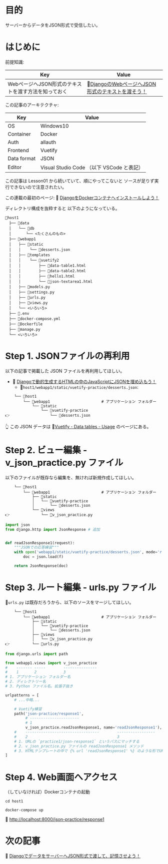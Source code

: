 # 目的

サーバーからデータをJSON形式で受信したい。  

# はじめに

前提知識:  

| Key                                                 | Value                                                                                                     |
| --------------------------------------------------- | --------------------------------------------------------------------------------------------------------- |
| WebページへJSON形式のテキストを渡す方法を知っておく | 📖[DjangoのWebページへJSON形式のテキストを渡そう！](https://qiita.com/muzudho1/items/c50859d9bde800d06a62) |

この記事のアーキテクチャ:  

| Key         | Value                                     |
| ----------- | ----------------------------------------- |
| OS          | Windows10                                 |
| Container   | Docker                                    |
| Auth        | allauth                                   |
| Frontend    | Vuetify                                   |
| Data format | JSON                                      |
| Editor      | Visual Studio Code （以下 VSCode と表記） |

この記事は Lesson01 から続いていて、順にやってこないと ソースが足りず実行できないので注意されたい。  

この連載の最初のページ: 📖 [DjangoをDockerコンテナへインストールしよう！](https://qiita.com/muzudho1/items/eb0df0ea604e1fd9cdae)  

ディレクトリ構成を抜粋すると 以下のようになっている。  

```plaintext
📂host1
　├── 📂data
　│　　└── 📂db
　│　　　　└── <たくさんのもの>
　├── 📂webapp1
　│　　├── 📂static
　│　　│    └── 📄desserts.json
　│　　├── 📂templates
　│　　│    └── 📂vuetify2
　│　　│        ├── 📄data-table1.html
　│　　│        ├── 📄data-table2.html
　│　　│        ├── 📄hello1.html
　│　　│        └── 📄json-textarea1.html
　│　　├── 📄models.py
　│　　├── 📄settings.py
　│　　├── 📄urls.py
　│　　├── 📄views.py
　│　　└── <いろいろ>
　├── 📄.env
　├── 🐳docker-compose.yml
　├── 🐳Dockerfile
　├── 📄manage.py
　└── <いろいろ>
```

# Step 1. JSONファイルの再利用

以下の記事で掲載した JSON ファイルを再利用してほしい。  

* 📖 [Djangoで動的生成するHTMLの中のJavaScriptにJSONを埋め込もう！](https://qiita.com/muzudho1/items/b3b0c25fc329eb9bc0c1)
  * 📄`host1/webapp1/static/vuetify-practice/desserts.json`:

```plaintext
    └── 📂host1
        └── 📂webapp1                       # アプリケーション フォルダー
            └── 📂static
                └── 📂vuetify-practice
👉                  └── 📄desserts.json
```

👆 この JSON データは 📖[Vuetify - Data tables - Usage](https://vuetifyjs.com/en/components/data-tables/#dense) のページにある。  

# Step 2. ビュー編集 - v_json_practice.py ファイル

以下のファイルが既存なら編集を、無ければ新規作成してほしい。  

```plaintext
    └── 📂host1
        └── 📂webapp1                       # アプリケーション フォルダー
            ├── 📂static
            │   └── 📂vuetify-practice
            │       └── 📄desserts.json
            └── 📂views
👉              └── 📄v_json_practice.py
```

```py
import json
from django.http import JsonResponse # 追加


def readJsonResponse1(request):
    """JSONでの応答練習"""
    with open('webapp1/static/vuetify-practice/desserts.json', mode='r', encoding='utf-8') as f:
        doc = json.load(f)

    return JsonResponse(doc)
```

# Step 3. ルート編集 - urls.py ファイル

📄`urls.py` は既存だろうから、以下のソースをマージしてほしい。  

```plaintext
    └── 📂host1
        └── 📂webapp1                       # アプリケーション フォルダー
            ├── 📂static
            │   └── 📂vuetify-practice
            │       └── 📄desserts.json
            ├── 📂views
            │   └── 📄v_json_practice.py
👉          └── 📄urls.py
```

```py
from django.urls import path

from webapp1.views import v_json_practice
#    ------- -----        ---------------
#    1       2            3
# 1. アプリケーション フォルダー名
# 2. ディレクトリー名
# 3. Python ファイル名。拡張子抜き

urlpatterns = [
    # ...中略...

    # Vuetify練習
    path('json-practice/response1',
         # ----------------------
         # 1
         v_json_practice.readJsonResponse1, name='readJsonResponse1'),
    #    ---------------------------------        -----------------
    #    2                                        3
    # 1. URLの `practice1/json-response1` というパスにマッチする
    # 2. v_json_practice.py ファイルの readJsonResponse1 メソッド
    # 3. HTMLテンプレートの中で {% url 'readJsonResponse1' %} のような形でURLを取得するのに使える
]
```

# Step 4. Web画面へアクセス

（していなければ）Dockerコンテナの起動  

```shell
cd host1

docker-compose up
```

📖 [http://localhost:8000/json-practice/response1](http://localhost:8000/json-practice/response1)  

# 次の記事

📖 [DjangoでデータをサーバーへJSON形式で渡して、記憶させよう！](https://qiita.com/muzudho1/items/ed0ea262aaa327a2d12b)  
